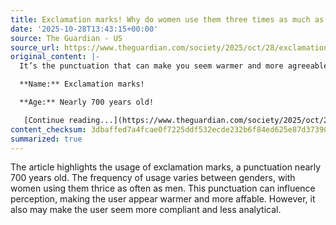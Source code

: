 ```yaml
---
title: Exclamation marks! Why do women use them three times as much as men?
date: '2025-10-28T13:43:15+00:00'
source: The Guardian - US
source_url: https://www.theguardian.com/society/2025/oct/28/exclamation-marks-why-do-women-use-them-three-times-as-much-as-men
original_content: |-
  It’s the punctuation that can make you seem warmer and more agreeable – but also much more compliant and lacking in analytical thinking

  **Name:** Exclamation marks!

  **Age:** Nearly 700 years old!

   [Continue reading...](https://www.theguardian.com/society/2025/oct/28/exclamation-marks-why-do-women-use-them-three-times-as-much-as-men)
content_checksum: 3dbaffed7a4fcae0f7225ddf532ecde232b6f84ed625e87d3739084ec8965aa4
summarized: true
---
```


The article highlights the usage of exclamation marks, a punctuation nearly 700 years old. The frequency of usage varies between genders, with women using them thrice as often as men. This punctuation can influence perception, making the user appear warmer and more affable. However, it also may make the user seem more compliant and less analytical.